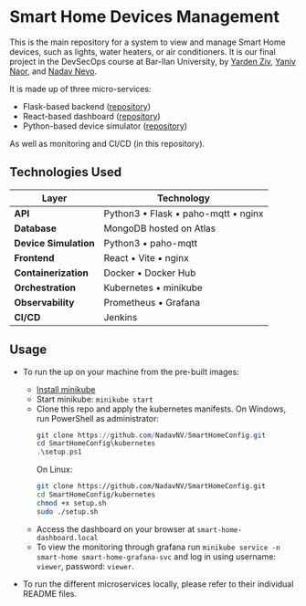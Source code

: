 # Smart Home Devices Management

This is the main repository for a system to view and manage Smart Home devices, such as lights, water heaters, or air conditioners. It is our final project in the DevSecOps course at Bar-Ilan University, by [Yarden Ziv](https://github.com/yarden-ziv), [Yaniv Naor](https://github.com/yaniv-naor), and [Nadav Nevo](https://github.com/NadavNV).

It is made up of three micro-services:

- Flask-based backend ([repository](https://github.com/NadavNV/SmartHomeBackend))
- React-based dashboard ([repository](https://github.com/NadavNV/SmartHomeDashboard))
- Python-based device simulator ([repository](https://github.com/NadavNV/SmartHomeSimulator))

As well as monitoring and CI/CD (in this repository).

## Technologies Used

| Layer                 | Technology                          |
| --------------------- | ----------------------------------- |
| **API**               | Python3 • Flask • paho-mqtt • nginx |
| **Database**          | MongoDB hosted on Atlas             |
| **Device Simulation** | Python3 • paho-mqtt                 |
| **Frontend**          | React • Vite • nginx                |
| **Containerization**  | Docker • Docker Hub                 |
| **Orchestration**     | Kubernetes • minikube               |
| **Observability**     | Prometheus • Grafana                |
| **CI/CD**             | Jenkins                             |

## Usage

- To run the up on your machine from the pre-built images:

  - [Install minikube](https://minikube.sigs.k8s.io/docs/start/?arch=%2Fwindows%2Fx86-64%2Fstable%2F.exe+download)
  - Start minikube: `minikube start`
  - Clone this repo and apply the kubernetes manifests. On Windows, run PowerShell as administrator:
    ```powershell
    git clone https://github.com/NadavNV/SmartHomeConfig.git
    cd SmartHomeConfig\kubernetes
    .\setup.ps1
    ```
    On Linux:
    ```bash
    git clone https://github.com/NadavNV/SmartHomeConfig.git
    cd SmartHomeConfig/kubernetes
    chmod +x setup.sh
    sudo ./setup.sh
    ```
  - Access the dashboard on your browser at `smart-home-dashboard.local`
  - To view the monitoring through grafana run `minikube service -n smart-home smart-home-grafana-svc` and log in using username: `viewer`, password: `viewer`.

- To run the different microservices locally, please refer to their individual README files.
